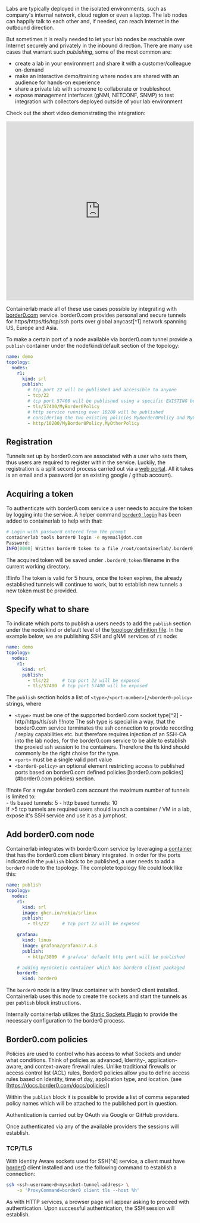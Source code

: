 
Labs are typically deployed in the isolated environments, such as company's internal network, cloud region or even a laptop. The lab nodes can happily talk to each other and, if needed, can reach Internet in the outbound direction.

But sometimes it is really needed to let your lab nodes be reachable over Internet securely and privately in the inbound direction. There are many use cases that warrant such _publishing_, some of the most common are:

* create a lab in your environment and share it with a customer/colleague on-demand
* make an interactive demo/training where nodes are shared with an audience for hands-on experience
* share a private lab with someone to collaborate or troubleshoot
* expose management interfaces (gNMI, NETCONF, SNMP) to test integration with collectors deployed outside of your lab environment

Check out the short video demonstrating the integration:

<iframe type="text/html"
    width="100%"
    height="480"
    src="https://www.youtube.com/embed/6t0fPJtwaGM"
    frameborder="0">
</iframe>

Containerlab made all of these use cases possible by integrating with [border0.com](https://border0.com) service. border0.com provides personal and secure tunnels for https/https/tls/tcp/ssh ports over global anycast[^1] network spanning US, Europe and Asia.

To make a certain port of a node available via border0.com tunnel provide a `publish` container under the node/kind/default section of the topology:

```yaml
name: demo
topology:
  nodes:
    r1:
      kind: srl
      publish:
        # tcp port 22 will be published and accessible to anyone
        - tcp/22
        # tcp port 57400 will be published using a specific EXISTING border0.com policy
        - tls/57400/MyBorder0Policy
        # http service running over 10200 will be published
        # considering the two existing policies MyBorder0Policy and MyOtherPolicy
        - http/10200/MyBorder0Policy,MyOtherPolicy
```

<!-- <video width="100%" controls>
  <source src="https://gitlab.com/rdodin/pics/-/wikis/uploads/709405ded4ccf7387725b4fab1ab87f6/containerlab-mysocketio.mp4" type="video/mp4">
</video> -->

## Registration

Tunnels set up by border0.com are associated with a user who sets them, thus users are required to register within the service. Luckily, the registration is a split second process carried out via a [web portal](https://portal.border0.com/register). All it takes is an email and a password (or an existing google / github account).

## Acquiring a token

To authenticate with border0.com service a user needs to acquire the token by logging into the service. A helper command [`border0 login`](../cmd/tools/border0/login.md) has been added to containerlab to help with that:

```bash
# Login with password entered from the prompt
containerlab tools border0 login -e myemail@dot.com
Password:
INFO[0000] Written border0 token to a file /root/containerlab/.border0_token
```

The acquired token will be saved under `.border0_token` filename in the current working directory.

!!!info
    The token is valid for 5 hours, once the token expires, the already established tunnels will continue to work, but to establish new tunnels a new token must be provided.

## Specify what to share

To indicate which ports to publish a users needs to add the `publish` section under the node/kind or default level of the [topology definition file](topo-def-file.md). In the example below, we are publishing SSH and gNMI services of `r1` node:

```yaml
name: demo
topology:
  nodes:
    r1:
      kind: srl
      publish:
        - tls/22     # tcp port 22 will be exposed
        - tls/57400  # tcp port 57400 will be exposed
```

The `publish` section holds a list of `<type>/<port-number>[/<border0-policy>` strings, where

* `<type>` must be one of the supported border0.com socket type[^2] - http/https/tls/ssh
!!!note
    The ssh type is special in a way, that the border0.com service terminates the ssh connection to provide recording / replay capabilities etc. but therefore requires injection of an SSH-CA into the lab nodes, for the border0.com service to be able to establish the proxied ssh session to the containers. Therefore the tls kind should commonly be the right choise for the type.
* `<port>` must be a single valid port value
* `<border0-policy>` an optional element restricting access to published ports based on border0.com defined policies [border0.com policies](#border0.com policies) section.

!!!note
    For a regular border0.com account the maximum number of tunnels is limited to:  
      - tls based tunnels: 5
      - http based tunnels: 10  
    If >5 tcp tunnels are required users should launch a container / VM in a lab, expose it's SSH service and use it as a jumphost.

## Add border0.com node

Containerlab integrates with border0.com service by leveraging a [container](https://github.com/srl-labs/containerlab-border0.com) that has the border0.com client binary integrated. In order for the ports indicated in the `publish` block to be published, a user needs to add a `border0` node to the topology. The complete topology file could look like this:

```yaml
name: publish
topology:
  nodes:
    r1:
      kind: srl
      image: ghcr.io/nokia/srlinux
      publish:
        - tls/22     # tcp port 22 will be exposed

    grafana:
      kind: linux
      image: grafana/grafana:7.4.3
      publish:
        - http/3000  # grafana' default http port will be published

    # adding mysocketio container which has border0 client packaged
    border0:
      kind: border0
```

The `border0` node is a tiny linux container with border0 client installed. Containerlab uses this node to create the sockets and start the tunnels as per `publish` block instructions.

Internally containerlab utilizes the [Static Sockets Plugin](https://docs.border0.com/docs/static-sockets-plugin) to provide the necessary configuration to the border0 process.


## Border0.com policies
Policies are used to control who has access to what Sockets and under what conditions. Think of policies as advanced, Identity-, application-aware, and context-aware firewall rules. Unlike traditional firewalls or access control list (ACL) rules, Border0 policies allow you to define access rules based on Identity, time of day, application type, and location. (see [https://docs.border0.com/docs/policies])


Within the `publish` block it is possible to provide a list of comma separated policy names which will be attached to the published port in question.

Authentication is carried out by OAuth via Google or GitHub providers.

Once authenticated via any of the available providers the sessions will establish.

### TCP/TLS

With Identity Aware sockets used for SSH[^4] service, a client must have [border0](https://docs.border0.com/docs/quick-start) client installed and use the following command to establish a connection:

```bash
ssh <ssh-username>@<mysocket-tunnel-address> \
    -o 'ProxyCommand=border0 client tls --host %h'
```

As with HTTP services, a browser page will appear asking to proceed with authentication. Upon successful authentication, the SSH session will establish.